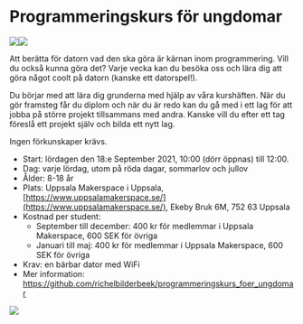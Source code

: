 # Programmeringskurs för ungdomar

![](../pics/uppsala_makerspace_50.png)![](../pics/processing3_logo_50.png)

Att berätta för datorn vad den ska göra är kärnan inom programmering.
Vill du också kunna göra det? Varje vecka kan du besöka oss
och lära dig att göra något coolt på datorn (kanske ett datorspel!).

Du börjar med att lära dig grunderna med hjälp av våra kurshäften.
När du gör framsteg får du diplom och när du är redo kan du gå med
i ett lag för att jobba på större projekt tillsammans med andra.
Kanske vill du efter ett tag föreslå ett projekt själv och bilda ett nytt lag.

Ingen förkunskaper krävs.

 * Start: lördagen den 18:e September 2021, 10:00 (dörr öppnas) till 12:00.
 * Dag: varje lördag, utom på röda dagar, sommarlov och jullov
 * Ålder: 8-18 år
 * Plats: Uppsala Makerspace i Uppsala, [https://www.uppsalamakerspace.se/](https://www.uppsalamakerspace.se/),
   Ekeby Bruk 6M, 752 63 Uppsala
 * Kostnad per student:
   * September till december: 400 kr för medlemmar i Uppsala Makerspace, 600 SEK för övriga
   * Januari till maj: 400 kr för medlemmar i Uppsala Makerspace, 600 SEK för övriga
 * Krav: en bärbar dator med WiFi
 * Mer information: https://github.com/richelbilderbeek/programmeringskurs_foer_ungdomar

![](../pics/20180210OpenDagDjo_3.jpg)

